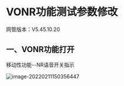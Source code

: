 # VONR功能测试参数修改

网管版本：V5.45.10.20

## 一、VONR功能打开

移动性功能--NR语音开关指示

![image-20220211150356447](D:\用户\文档\GitHub\file\网优\imge\VONR功能测试参数修改.assets\image-20220211150356447.png)
